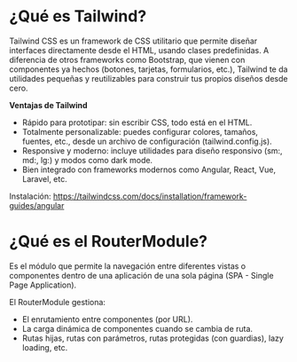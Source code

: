 # ¿Qué es Tailwind?

Tailwind CSS es un framework de CSS utilitario que permite diseñar interfaces directamente desde el HTML, usando clases predefinidas. A diferencia de otros frameworks como Bootstrap, que vienen con componentes ya hechos (botones, tarjetas, formularios, etc.), Tailwind te da utilidades pequeñas y reutilizables para construir tus propios diseños desde cero.

**Ventajas de Tailwind**

- Rápido para prototipar: sin escribir CSS, todo está en el HTML.
- Totalmente personalizable: puedes configurar colores, tamaños, fuentes, etc., desde un archivo de configuración (tailwind.config.js).
- Responsive y moderno: incluye utilidades para diseño responsivo (sm:, md:, lg:) y modos como dark mode.
- Bien integrado con frameworks modernos como Angular, React, Vue, Laravel, etc.

Instalación: <https://tailwindcss.com/docs/installation/framework-guides/angular>

# ¿Qué es el RouterModule?

Es el módulo que permite la navegación entre diferentes vistas o componentes dentro de una aplicación de una sola página (SPA - Single Page Application).

El RouterModule gestiona:

- El enrutamiento entre componentes (por URL).
- La carga dinámica de componentes cuando se cambia de ruta.
- Rutas hijas, rutas con parámetros, rutas protegidas (con guardias), lazy loading, etc.
